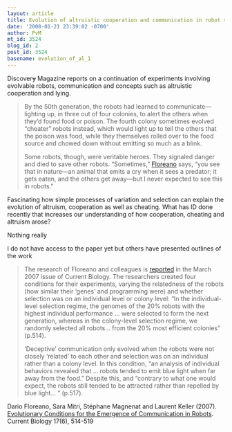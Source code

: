 ```yaml
---
layout: article
title: Evolution of altruistic cooperation and communication in robot societies
date: '2008-01-21 23:39:02 -0700'
author: PvM
mt_id: 3524
blog_id: 2
post_id: 3524
basename: evolution_of_al_1
---
```

Discover~~y~~ Magazine reports on a continuation of experiments involving evolvable robots, communication and concepts such as altruistic cooperation and lying.

> By the 50th generation, the robots had learned to communicate—lighting up, in three out of four colonies, to alert the others when they’d found food or poison. The fourth colony sometimes evolved “cheater” robots instead, which would light up to tell the others that the poison was food, while they themselves rolled over to the food source and chowed down without emitting so much as a blink.
> 
> Some robots, though, were veritable heroes. They signaled danger and died to save other robots. “Sometimes,” [Floreano](http://lis.epfl.ch/member.php?SCIPER=111729) says, “you see that in nature—an animal that emits a cry when it sees a predator; it gets eaten, and the others get away—but I never expected to see this in robots.”

Fascinating how simple processes of variation and selection can explain the evolution of altruism, cooperation as well as cheating. 
What has ID done recently that increases our understanding of how cooperation, cheating and altruism arose?

Nothing really

I do not have access to the paper yet but others have presented outlines of the work

> The research of Floreano and colleagues is [reported](http://dx.doi.org/10.1016/j.cub.2007.01.058) in the March 2007 issue of Current Biology. The researchers created four conditions for their experiments, varying the relatedness of the robots (how similar their ‘genes’ and programming were) and whether selection was on an individual level or colony level: “In the individual-level selection regime, the genomes of the 20% robots with the highest individual performance … were selected to form the next generation, whereas in the colony-level selection regime, we randomly selected all robots… from the 20% most efficient colonies” (p.514).
> 
> ‘Deceptive’ communication only evolved when the robots were not closely ‘related’ to each other and selection was on an individual rather than a colony level. In this condition, “an analysis of individual behaviors revealed that … robots tended to emit blue light when far away from the food.” Despite this, and “contrary to what one would expect, the robots still tended to be attracted rather than repelled by blue light… ” (p.517).

Dario Floreano, Sara Mitri, Stéphane Magnenat and Laurent Keller (2007). [Evolutionary Conditions for the Emergence of Communication in Robots](http://stephane.magnenat.net/data/Evolutionary%20Conditions%20for%20the%20Emergence%20of%20Communication%20in%20Robots%20-%20Dario%20Floreano,%20Sara%20Mitri,%20St%C3%A9phane%20Magnenat,%20Laurent%20Keller%20-%20Current%20Biology%20-%202007.pdf). Current Biology 17(6), 514-519
